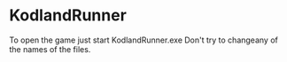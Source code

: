 # KodlandRunner
To open the game just start KodlandRunner.exe
Don't try to changeany of the names of the files.
